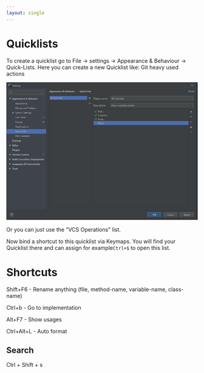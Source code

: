 ```yaml
---
layout: single
---
```


# Quicklists
To create a quicklist go to File -> settings -> Appearance & Behaviour -> Quick-Lists.
Here you can create a new Quicklist like: Git heavy used actions

![Quicklist](/assets/images/tools/jetbrains/quicklist.PNG)

Or you can just use the "VCS Operations" list. 

Now bind a shortcut to this quicklist via Keymaps. You will find your Quicklist there and 
can assign for example`Ctrl+$` to open this list.

# Shortcuts
Shift+F6 - Rename anything (file, method-name, variable-name, class-name) 

Ctrl+b - Go to implementation

Alt+F7 - Show usages

Ctrl+Alt+L - Auto format

## Search
Ctrl + Shift + s 